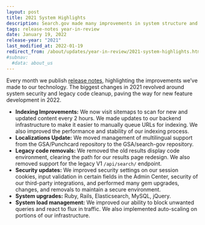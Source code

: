 ```yaml
---
layout: post
title: 2021 System Highlights
description: Search.gov made many improvements in system structure and security in 2021.
tags: release-notes year-in-review
date: January 19, 2022
release-year: "2021"
last_modified_at: 2022-01-19
redirect_from: /about/updates/year-in-review/2021-system-highlights.html
#subnav:
  #data: about_us
---
```


Every month we publish [release notes]({{site.baseurl}}/about/updates/releases/), highlighting the improvements we’ve made to our technology. The biggest changes in 2021 revolved around system security and legacy code cleanup, paving the way for new feature development in 2022.

* **Indexing Improvements:** We now visit sitemaps to scan for new and updated content every 2 hours. We made updates to our backend infrastructure to make it easier to manually queue URLs for indexing. We also improved the performance and stability of our indexing process.
* **Localizations Update:** We moved management of multilingual support from the GSA/Punchcard repository to the GSA/search-gov repository.
* **Legacy code removals:** We removed the old results display code environment, clearing the path for our results page redesign. We also removed support for the legacy V1 `/api/search/` endpoint.
* **Security updates:** We improved security settings on our session cookies, input validation in certain fields in the Admin Center, security of our third-party integrations, and performed many gem upgrades, changes, and removals to maintain a secure environment.
* **System upgrades:** Ruby, Rails, Elasticsearch, MySQL, jQuery.
* **System load management:** We improved our ability to block unwanted queries and react to flux in traffic. We also implemented auto-scaling on portions of our infrastructure.
